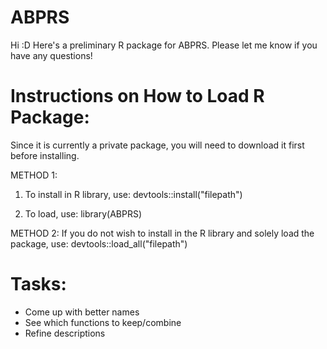 # ABPRS
Hi :D Here's a preliminary R package for ABPRS. Please let me know if you have any questions!

# Instructions on How to Load R Package:
Since it is currently a private package, you will need to download it first before installing. 

METHOD 1:
1. To install in R library, use: devtools::install("filepath")

2. To load, use: library(ABPRS)

METHOD 2:
If you do not wish to install in the R library and solely load the package, use:
devtools::load_all("filepath")

# Tasks:
- Come up with better names
- See which functions to keep/combine
- Refine descriptions 

